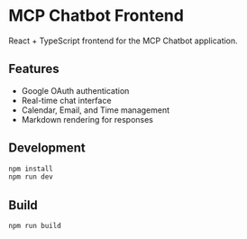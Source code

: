 # MCP Chatbot Frontend

React + TypeScript frontend for the MCP Chatbot application.

## Features

- Google OAuth authentication
- Real-time chat interface
- Calendar, Email, and Time management
- Markdown rendering for responses

## Development

```bash
npm install
npm run dev
```

## Build

```bash
npm run build
```
